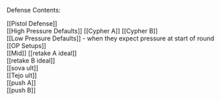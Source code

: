 Defense Contents:

[[Pistol Defense]]		
[[High Pressure Defaults]]
[[Cypher A]]
[[Cypher B]]	
[[Low Pressure Defaults]]	- when they expect pressure at start of round		
[[OP Setups]]		
[[Mid]]	
[[retake A ideal]]		
[[retake B ideal]]		
[[sova ult]]		
[[Tejo ult]]		
[[push A]] 		
[[push B]]			